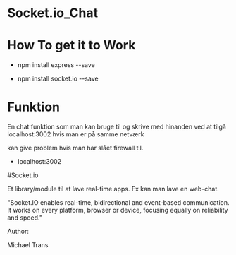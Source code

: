 # Socket.io_Chat

# How To get it to Work

- npm install express --save

- npm install socket.io --save

# Funktion

En chat funktion som man kan bruge til og skrive med hinanden ved at tilgå localhost:3002 hvis man
er på samme netværk

kan give problem hvis man har slået firewall til.

- localhost:3002

#Socket.io

Et library/module til at lave real-time apps. Fx kan man lave en web-chat.

"Socket.IO enables real-time, bidirectional and event-based communication.
It works on every platform, browser or device, focusing equally on reliability and speed."

Author:

Michael Trans
